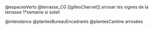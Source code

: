 @espacesVerts @terrasse_CG [[gillesChervet]] arroser les vignes de la terrasse 1*semaine si soleil

@intendance @plantesBureauEncadrants @plantesCantine arrosées